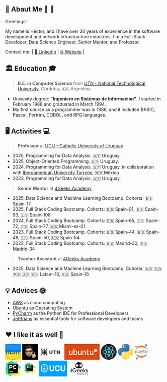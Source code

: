 ## 🦁 Abaut Me 🦮 🐍

Greetings!

My name is Héctor, and I have over 30 years of experience in the software development and network infrastructure industries. I'm a Full-Stack Developer, Data Science Engineer, Senior Mentor, and Professor.

Contact me: | [💬 LinkedIn](https://www.linkedin.com/in/hector-chocobar/) | [🌐 Website](https://chocobar.net) |

## 🏛️ Education 🎓

> **B.E. in Computer Science** from [UTN - National Technological University](https://www.utn.edu.ar/es/), Córdoba, 🇦🇷 Argentina

- Univesity degree: **"Ingeniero en Sistemas de Información"**. I started in February 1988 and graduated in March 1994.
- My first course as a programmer was in 1986, and it included BASIC, Pascal, Fortran, COBOL, and RPG languages.

## 🖥️ Activities 💻

> **Professor** at [UCU - Catholic University of Uruguay](https://ucu.edu.uy)

- 2025, Programming for Data Analysis. 🇺🇾 Uruguay.
- 2025, Object-Oriented Programming. 🇺🇾 Uruguay.
- 2024, Programming for Data Analysis. 🇺🇾 Uruguay, in collaboration with [Iberoamerican University Torreón](https://www.iberotorreon.mx/), 🇲🇽 México
- 2023, Programming for Data Analysis. 🇺🇾 Uruguay.

> **Senior Mentor** at [4Geeks Academy](https://4geeksacademy.com/)

- 2025, Data Science and Machine Learning Bootcamp. Cohorts: 🇪🇸 Spain-17
- 2025, Full Stack Coding Bootcamp. Cohorts: 🇪🇸 Spain-91, 🇪🇸 Spain-93, 🇪🇸 Spain-108
- 2024, Full Stack Coding Bootcamp. Cohorts: 🇪🇸 Spain-65, 🇪🇸 Spain-72, 🇪🇸 Spain-77, 🇺🇸 Miami-es-01
- 2023, Full Stack Coding Bootcamp. Cohorts: 🇪🇸 Spain-44, 🇪🇸 Spain-46, 🇪🇸 Spain-50, 🇪🇸 Spain-54
- 2022, Full Stack Coding Bootcamp. Cohorts: 🇪🇸 Madrid-30, 🇪🇸 Madrid-34

> **Teacher Assistant** at [4Geeks Academy](https://4geeksacademy.com/)

- 2025, Data Science and Machine Learning Bootcamp. Cohorts: 🇦🇷 🇨🇴 🇵🇪 🇺🇾 🇻🇪 Latam-10, 🇪🇸 Spain-16

## 💡 Advices 🌞 

- [AWS](https://aws.amazon.com/) as cloud computing
- [Ubuntu](https://ubuntu.com/download/desktop) as Operating System
- [PyCharm](https://www.jetbrains.com/pycharm/download/) as the Python IDE for Professional Developers
- [JetBrians](https://www.jetbrains.com/) as essential tools for software developers and teams


## ❤️ I like it as well 🚀

<img src="./img/logo-hcht-uk.jpg"
     width="50" height="50"
     alt="I stand with Ukraine">
<img src="./img/gravatar-hector.png"
     height="50"
     alt="Avatar de Héctor">
<img src="./img/logo-utn.png"
     height="50"
     alt="Universidad Tecnológica Nacional">
<img src="./img/logo-ubuntu.png"
     height="50"
     alt="Logo Ubuntu">
<img src="./img/logo-reactjs.png"
     height="50"
     alt="Logo React">
<img src="./img/logo-python.png"
     height="50"
     alt="Logo Python">
<img src="./img/logo-jupyter.svg"
     height="50"
     alt="Logo Jupyter">
<img src="./img/logo-pycharm.jpeg"
     height="50"
     alt="Logo PyCharm">
<img src="./img/logo-pycharm-edu.jpeg"
     height="50"
     alt="Logo PyCharm">
<img src="./img/logo-ucu.png"
     height="50"
     alt="Logo Catholic University of Uruguay">
<img src="./img/logo-4geeks.png"
     height="50"
     alt="Logo 4Geeks Academy">

